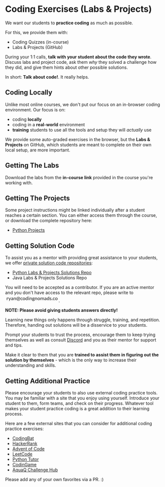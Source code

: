 # Coding Exercises (Labs & Projects)

We want our students to **practice coding** as much as possible.

For this, we provide them with:

- Coding Quizzes (in-course)
- Labs & Projects (GitHub)

During your 1:1 calls, **talk with your student about the code they wrote**. Discuss labs and project code, ask them _why_ they solved a challenge how they did, and give them hints about other possible solutions.

In short: **Talk about code!**. It really helps.

## Coding Locally

Unlike most online courses, we don't put our focus on an in-browser coding environment. Our focus is on:

- coding **locally**
- coding in a **real-world** environment
- **training** students to use all the tools and setup they will _actually_ use

We provide some auto-graded exercises in the browser, but the **Labs & Projects** on GitHub, which students are meant to complete on their own local setup, are more important.

## Getting The Labs

Download the labs from the **in-course link** provided in the course you're working with. 

## Getting The Projects

Some project instructions might be linked individually after a student reaches a certain section. You can either access them through the course, or download the complete repository here:

- [Python Projects](https://github.com/CodingNomads/python_miniprojects)

## Getting Solution Code

To assist you as a mentor with providing great assistance to your students, we offer <ins>private solution code repositories</ins>:

- [Python Labs & Projects Solutions Repo](https://github.com/martin-martin/python-fundamentals-solutions)
- Java Labs & Projects Solutions Repo

You will need to be accepted as a contributor. If you are an active mentor and you don't have access to the relevant repo, please write to <img style="display: inline-block;" alt="contact address for ryan" src="../images/email_ryan.png"/>.

**NOTE: Please avoid giving students answers directly!**

Learning new things only happens through struggle, training, and repetition. Therefore, handing out solutions will be a disservice to your students.

Prompt your students to trust the process, encourage them to keep trying themselves as well as consult [Discord](https://codingnomads.com/discord) and you as their mentor for support and tips.

Make it clear to them that you are **trained to assist them in figuring out the solution by themselves** - which is the only way to increase their understanding and skills.

## Getting Additional Practice

Please encourage your students to also use external coding practice tools. You may be familiar with a site that you enjoy using yourself. Introduce your student to them, form teams, and check on their progress. Whatever tool makes your student practice coding is a great addition to their learning process.

Here are a few external sites that you can consider for additional coding practice exercises:

- <a href='https://codingbat.com/' target='_blank'>CodingBat</a>
- <a href='https://www.hackerrank.com/auth/signup' target='_blank'>HackerRank</a>
- <a href='https://adventofcode.com/' target='_blank'>Advent of Code</a>
- <a href='https://leetcode.com/' target='_blank'>LeetCode</a>
- <a href='http://www.pythontutor.com/visualize.html' target='_blank'>Python Tutor</a>
- <a href='https://www.codingame.com/start' target='_blank'>CodinGame</a>
- <a href='https://challenges.aquaq.co.uk/' target='_blank'>AquaQ Challenge Hub</a>

Please add any of your own favorites via a PR. :)
